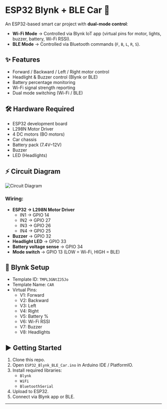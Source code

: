 # ESP32 Blynk + BLE Car 🚗

An ESP32-based smart car project with **dual-mode control**:
- **Wi-Fi Mode** → Controlled via Blynk IoT app (virtual pins for motor, lights, buzzer, battery, Wi-Fi RSSI).
- **BLE Mode** → Controlled via Bluetooth commands (`F`, `B`, `L`, `R`, `S`).

## ✨ Features
- Forward / Backward / Left / Right motor control
- Headlight & Buzzer control (Blynk or BLE)
- Battery percentage monitoring
- Wi-Fi signal strength reporting
- Dual mode switching (Wi-Fi / BLE)

## 🛠 Hardware Required
- ESP32 development board
- L298N Motor Driver
- 4 DC motors (BO motors)
- Car chassis
- Battery pack (7.4V–12V)
- Buzzer
- LED (Headlights)

## ⚡ Circuit Diagram
![Circuit Diagram](diagrams/wiring_diagram.png)

### Wiring:
- **ESP32 → L298N Motor Driver**
  - IN1 → GPIO 14
  - IN2 → GPIO 27
  - IN3 → GPIO 26
  - IN4 → GPIO 25
- **Buzzer** → GPIO 32
- **Headlight LED** → GPIO 33
- **Battery voltage sense** → GPIO 34
- **Mode switch** → GPIO 13 (LOW = Wi-Fi, HIGH = BLE)

## 📲 Blynk Setup
- Template ID: `TMPL3GNtZJ5Jo`
- Template Name: `CAR`
- Virtual Pins:
  - V1: Forward
  - V2: Backward
  - V3: Left
  - V4: Right
  - V5: Battery %
  - V6: Wi-Fi RSSI
  - V7: Buzzer
  - V8: Headlights

## ▶️ Getting Started
1. Clone this repo.
2. Open `ESP32_Blynk_BLE_Car.ino` in Arduino IDE / PlatformIO.
3. Install required libraries:
   - `Blynk`
   - `WiFi`
   - `BluetoothSerial`
4. Upload to ESP32.
5. Connect via Blynk app or BLE.

---
